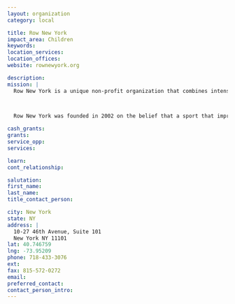 ```yaml
---
layout: organization
category: local

title: Row New York
impact_area: Children
keywords: 
location_services: 
location_offices: 
website: rownewyork.org

description: 
mission: |
  Row New York is a unique non-profit organization that combines intensive rowing activities with individualized academic support to empower girls in New York City to pursue excellence in all facets of their lives.

  

  Row New York was founded in 2002 on the belief that a sport that improves physical and mental health and teaches the invaluable lessons of teamwork, tenacity, and commitment to self and others should be available to the youth of New York City. We began with a borrowed boat and eight eager participants, and now serve over 300 girls a year with a boathouse full of equipment

cash_grants: 
grants: 
service_opp: 
services: 

learn: 
cont_relationship: 

salutation: 
first_name: 
last_name: 
title_contact_person: 

city: New York
state: NY
address: |
  10-27 46th Avenue, Suite 101  
  New York NY 11101
lat: 40.746759
lng: -73.95209
phone: 718-433-3076
ext: 
fax: 815-572-0272
email: 
preferred_contact: 
contact_person_intro: 
---
```

